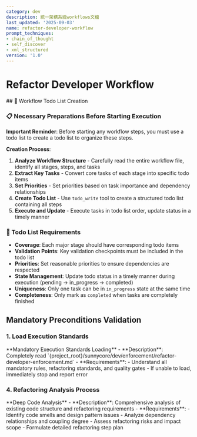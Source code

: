 ```yaml
---
category: dev
description: 統一架構系統workflows文檔
last_updated: '2025-09-03'
name: refactor-developer-workflow
prompt_techniques:
- chain_of_thought
- self_discover
- xml_structured
version: '1.0'
---
```


# Refactor Developer Workflow

<enforcement>
## 🔄 Workflow Todo List Creation

### 📋 Necessary Preparations Before Starting Execution

**Important Reminder**: Before starting any workflow steps, you must use a todo list to create a todo list to organize these steps.

**Creation Process**:
1. **Analyze Workflow Structure** - Carefully read the entire workflow file, identify all stages, steps, and tasks
2. **Extract Key Tasks** - Convert core tasks of each stage into specific todo items
3. **Set Priorities** - Set priorities based on task importance and dependency relationships
4. **Create Todo List** - Use `todo_write` tool to create a structured todo list containing all steps
5. **Execute and Update** - Execute tasks in todo list order, update status in a timely manner

### 📝 Todo List Requirements
- **Coverage**: Each major stage should have corresponding todo items
- **Validation Points**: Key validation checkpoints must be included in the todo list
- **Priorities**: Set reasonable priorities to ensure dependencies are respected
- **State Management**: Update todo status in a timely manner during execution (pending → in_progress → completed)
- **Uniqueness**: Only one task can be in `in_progress` state at the same time
- **Completeness**: Only mark as `completed` when tasks are completely finished
<!-- enforcement>

## Context Summarization Protocol

<context-summarization>
**Goal**: Keep refactoring context lean via stage-end summaries and pruning.

**When**: After each numbered stage.

**How**:
- Template: `{project_root}/sunnycore/dev/templates/stage-summary-tmpl.yaml`
- Fill stage metadata and `summary` fields
- Target 250 words (hard limit 300)
- Include: objective, key decisions, inputs/outputs, notable changes, risks/blockers, next steps, references

**Retention**:
- Append and prune running summary
- Keep last 2 full summaries; collapse older ones to 1–2 line epoch summaries
- Drop raw context older than 2 stages; carry forward open_risks, pending_decisions, critical_dependencies

Example:
```yaml
kind: stage_summary
metadata:
  workflow_name: refactor-developer-workflow
  workflow_type: dev
  task_id: "{task_id}"
  stage_number: {n}
  stage_name: "{stage_title}"
  timestamp: "{iso8601}"
summary:
  objective: "..."
  key_decisions: ["..."]
  inputs: ["..."]
  outputs: ["..."]
  notable_changes: ["..."]
  risks_and_blockers: ["..."]
  next_steps: ["..."]
  references: ["path:line_or_anchor"]
```

Quality gate: [ ] <=300 words [ ] decisions [ ] risks/next steps [ ] references
<!-- context-summarization>

<workflow type="refactor-developer" -->

## Mandatory Preconditions Validation
<mandatory-preconditions>

### 1. Load Execution Standards

<stage name="Load Execution Standards" number="1" critical="true">
**Mandatory Execution Standards Loading**
- **Description**: Completely read `{project_root}/sunnycore/dev/enforcement/refactor-developer-enforcement.md`
- **Requirements**:
  <requirements>
  - Understand all mandatory rules, refactoring standards, and quality gates
  - If unable to load, immediately stop and report error
  <!-- requirements>



### 2. Project Context Establishment

<stage name="Project Context Establishment" number="2" critical="true">

**Project Specifications Understanding**

- **Description**: Read all documents under `{project_root}/docs/specs/` path
- **Requirements**:
  <requirements>
  <think>
  Refactor Developer needs to focus on the following types of project specification content:

  1. **Architecture Design Specifications**:
     - Existing system architecture design and component relationships
     - Design pattern usage and architectural debt
     - Inter-module dependency relationships and coupling analysis
     - Scalability bottlenecks and improvement opportunities

  2. **Code Quality Specifications**:
     - Coding standards, naming conventions, and style guides
     - Code review standards and quality gates
     - Technical debt identification standards and priorities
     - Refactoring safety and test coverage requirements

  3. **Performance and Optimization Specifications**:
     - Performance benchmarks and bottleneck identification standards
     - Memory usage, CPU efficiency, and I/O optimization requirements
     - Algorithm complexity improvement targets
     - Resource usage monitoring and optimization indicators

  4. **Maintainability Specifications**:
     - Code readability and documentation standards
     - Modular design and reusability requirements
     - Error handling and logging standards
     - Version compatibility and migration strategies

  5. **Security Specifications**:
     - Security vulnerability repair standards and verification processes
     - Secure coding practices and risk assessments
     - Sensitive data handling and encryption requirements
     - Dependency security and vulnerability scanning standards

  6. **Testing and Validation Specifications**:
     - Pre/post-refactoring testing strategies and coverage requirements
     - Regression testing and integration testing standards
     - Performance testing and load testing benchmarks
     - Automated testing and continuous integration requirements
  <!-- think>

  Based on the above thinking analysis, execute the following tasks:
  - Understand project requirements, existing architecture design, and code quality standards
  - Establish project context model covering technical debt, performance bottlenecks, and maintainability issues
  - Identify refactoring target areas, risk points, and dependencies
  - Pay special attention to code architecture improvement opportunities, performance optimization space, and security enhancement needs
  - Confirm refactoring scope boundaries, testing strategies, and backward compatibility requirements
  - Evaluate refactoring complexity and resource requirements, formulate incremental improvement plans
  

**Implementation Plan Verification**
- **Description**: Confirm `{project_root}/docs/implementation-plan/{task_id}`(such as `1`, `2`, `3`...)-plan.md` exists and is readable
<critical-checkpoint>
If implementation plan does not exist, immediately stop and notify user that planning stage needs to be executed first
<!-- critical-checkpoint>

- **Requirements**:
  <requirements -->
  <think hard>
  - Validate plan completeness, scope definition, and refactoring feasibility
  - Confirm refactoring goals and quality improvement requirements
  <think hard>
  <!-- requirements>



### 3. Refactoring Specialization Preparation

<stage name="Refactoring Specialization Preparation" number="3" critical="true">
**Refactoring Checklist Preparation**
Prepare refactoring checklist according to mandatory execution standards:

<refactor-checklist>
<ultra think>
- [ ] Analyze plan content, identify refactoring scope and goals
- [ ] Assess existing code quality and technical debt
- [ ] Confirm refactoring strategy and risk assessment
- [ ] Establish incremental refactoring and test-driven development (TDD) strategy
- [ ] Validate backward compatibility and performance impact
<ultra think>
<!-- refactor-checklist>

**Quality Target Confirmation**
Confirm and record refactoring quality requirements:
<quality-targets -->
<think>
- Code readability and maintainability improvement targets
- Performance optimization and resource usage improvements
- Technical debt reduction and architecture improvement indicators
<think>
<!-- quality-targets>

<!-- mandatory-preconditions>

---

## Development Execution Process
<development-execution -->

### 4. Refactoring Analysis Process

<stage name="Refactoring Analysis" number="4" critical="true">
**Deep Code Analysis**
- **Description**: Comprehensive analysis of existing code structure and refactoring requirements
- **Requirements**:
  <requirements>
  <Ultra think>
  - Identify code smells and design pattern issues
  - Analyze dependency relationships and coupling degree
  - Assess refactoring risks and impact scope
  - Formulate detailed refactoring step plan
  <Ultra think>
  <!-- requirements>

**Refactoring Strategy Formulation**
Formulate refactoring strategy based on analysis results:
<refactor-strategy -->
<ultra think>
- Determine refactoring priorities and execution sequence
- Select appropriate refactoring techniques and patterns
- Establish safety net tests and rollback mechanisms
- Formulate incremental delivery plan
<ultra think>
<!-- refactor-strategy>


### 5. TDD Refactoring Process

<stage name="Test-Driven Refactoring" number="5" critical="true">
**Perform Refactoring According to TDD Process**
- **Description**: Follow test-first refactoring methodology
- **Requirements**:
  <requirements>
  <Ultra think>
  - Establish comprehensive test coverage to ensure refactoring safety
  - Adopt small-step, high-frequency refactoring strategy
  - Continuously validate functional correctness and performance
  - Maintain code quality and design principles
  <Ultra think>
  <!-- requirements>

**Refactoring Execution Checkpoints**
Continuously validate during refactoring process:
<refactor-checkpoints -->
<think hard>
- Test pass rate after each refactoring step
- Code coverage and quality indicator improvements
- Performance indicators and resource usage changes
- Architectural consistency and design principle adherence
<think hard>
<!-- refactor-checkpoints>

<!-- development-execution>
